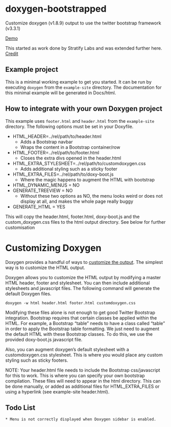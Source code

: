 doxygen-bootstrapped
===================

Customize doxygen (v1.8.9) output to use the twitter bootstrap framework (v3.3.1)

[Demo](https://biogearsengine.com/documentation/index.html)

This started as work done by Stratify Labs and was extended further here.
[Credit](https://stratifylabs.co/embedded%20design%20tips/2014/01/07/Tips-Integrating-Doxygen-and-Bootstrap/)

## Example project

This is a minimal working example to get you started. It can be run by executing `doxygen` from the `example-site` directory. The documentation for this minimal example will be generated in Docs/html.

## How to integrate with your own Doxygen project

This example uses `footer.html` and `header.html` from the `example-site` directory. The following options must be set in your Doxyfile.

* HTML_HEADER=../rel/path/to/header.html
    * Adds a Bootstrap navbar
    * Wraps the content in a Bootstrap container/row
* HTML_FOOTER=../rel/path/to/footer.html
    * Closes the extra divs opened in the header.html
* HTML\_EXTRA_STYLESHEET=../rel/path/to/customdoxygen.css
    * Adds additional styling such as a sticky footer
* HTML\_EXTRA_FILES=../rel/path/to/doxy-boot.js
    * Where the magic happens to augment the HTML with bootstrap
* HTML_DYNAMIC_MENUS   = NO
* GENERATE_TREEVIEW = NO
    * Without these two options as NO, the menu looks weird or does not display at all, and makes the whole page really buggy
* GENERATE_HTML = YES

This will copy the header.html, footer.html, doxy-boot.js and the custom_doxygen.css files to the html output directory. See below for further customisation

# Customizing Doxygen
Doxygen provides a handful of ways to [customize the output](http://www.stack.nl/~dimitri/doxygen/manual/customize.html). The simplest way is to customize the HTML output.

Doxygen allows you to customize the HTML output by modifying a master HTML header, footer and stylesheet. You can then include additional stylesheets and javascript files. The following command will generate the default Doxygen files.

`doxygen -w html header.html footer.html customdoxygen.css`

Modifying these files alone is not enough to get good Twitter Bootstrap integration. Bootstrap requires that certain classes be applied within the HTML. For example, a Bootstrap “table” needs to have a class called “table” in order to apply the Bootstrap table formatting. We just need to augment the default HTML with these Bootstrap classes. To do this, we use the provided doxy-boot.js javascript file.

Also, you can augment doxygen’s default stylesheet with a customdoxygen.css stylesheet. This is where you would place any custom styling such as sticky footers.

NOTE: Your header.html file needs to include the Bootstrap css/javascript for this to work. This is where you can specify your own bootstrap compilation. These files will need to appear in the html directory. This can be done manually, or added as additional files for HTML_EXTRA_FILES or using a hyperlink (see example-site header.html).

## Todo List
    * Menu is not correctly displayed when Doxygen sidebar is enabled.
